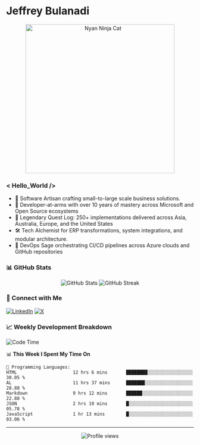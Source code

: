 # Jeffrey Bulanadi

<div align="center">
  <img src="https://www.nyan.cat/cats/nyaninja.gif" alt="Nyan Ninja Cat" width="400"/>
</div>

### < Hello_World />

- 🎨 Software Artisan crafting small-to-large scale business solutions.
- 💼 Developer-at-arms with over 10 years of mastery across Microsoft and Open Source ecosystems
- 🏢 Legendary Quest Log: 250+ implementations delivered across Asia, Australia, Europe, and the United States
- 🛠️ Tech Alchemist for ERP transformations, system integrations, and modular architecture.
- 🔄 DevOps Sage orchestrating CI/CD pipelines across Azure clouds and GitHub repositories

### 📊 GitHub Stats

<div align="center">
  <img src="https://github-readme-stats.vercel.app/api?username=jeffreybulanadi&show_icons=true&theme=tokyonight" alt="GitHub Stats" />
  <img src="https://github-readme-streak-stats.herokuapp.com/?user=jeffreybulanadi&theme=tokyonight" alt="GitHub Streak" />
</div>

### 🤝 Connect with Me

[![LinkedIn](https://img.shields.io/badge/LinkedIn-Connect-blue?style=for-the-badge&logo=linkedin)](https://linkedin.com/in/jeffreybulanadi)
[![X](https://img.shields.io/badge/Twitter-Follow-blue?style=for-the-badge&logo=twitter)](https://x.com/JeffreyBulanadi)

### 📈 Weekly Development Breakdown

<!--START_SECTION:waka-->
![Code Time](http://img.shields.io/badge/Code%20Time-317%20hrs%2022%20mins-blue)

📊 **This Week I Spent My Time On** 

```text
💬 Programming Languages: 
HTML                     12 hrs 6 mins       ████████░░░░░░░░░░░░░░░░░   30.05 % 
AL                       11 hrs 37 mins      ███████░░░░░░░░░░░░░░░░░░   28.88 % 
Markdown                 9 hrs 12 mins       ██████░░░░░░░░░░░░░░░░░░░   22.88 % 
JSON                     2 hrs 19 mins       █░░░░░░░░░░░░░░░░░░░░░░░░   05.78 % 
JavaScript               1 hr 13 mins        █░░░░░░░░░░░░░░░░░░░░░░░░   03.06 % 
```


<!--END_SECTION:waka-->

---

<div align="center">
  <img src="https://komarev.com/ghpvc/?username=jeffreybulanadi&color=blue&style=flat-square" alt="Profile views" />
</div>
